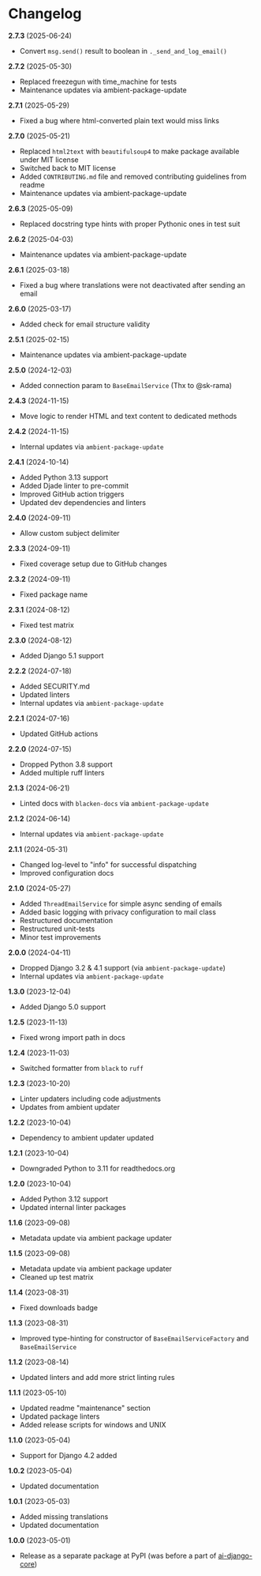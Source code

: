 # Changelog

**2.7.3** (2025-06-24)
  * Convert `msg.send()` result to boolean in `._send_and_log_email()`

**2.7.2** (2025-05-30)
  * Replaced freezegun with time_machine for tests
  * Maintenance updates via ambient-package-update

**2.7.1** (2025-05-29)
  * Fixed a bug where html-converted plain text would miss links

**2.7.0** (2025-05-21)
  * Replaced `html2text` with `beautifulsoup4` to make package available under MIT license
  * Switched back to MIT license
  * Added `CONTRIBUTING.md` file and removed contributing guidelines from readme
  * Maintenance updates via ambient-package-update

**2.6.3** (2025-05-09)
  * Replaced docstring type hints with proper Pythonic ones in test suit

**2.6.2** (2025-04-03)
  * Maintenance updates via ambient-package-update

**2.6.1** (2025-03-18)
  * Fixed a bug where translations were not deactivated after sending an email

**2.6.0** (2025-03-17)
  * Added check for email structure validity

**2.5.1** (2025-02-15)
  * Maintenance updates via ambient-package-update

**2.5.0** (2024-12-03)
  * Added connection param to `BaseEmailService` (Thx to @sk-rama)

**2.4.3** (2024-11-15)
  * Move logic to render HTML and text content to dedicated methods

**2.4.2** (2024-11-15)
  * Internal updates via `ambient-package-update`

**2.4.1** (2024-10-14)
  * Added Python 3.13 support
  * Added Djade linter to pre-commit
  * Improved GitHub action triggers
  * Updated dev dependencies and linters

**2.4.0** (2024-09-11)
  * Allow custom subject delimiter

**2.3.3** (2024-09-11)
  * Fixed coverage setup due to GitHub changes

**2.3.2** (2024-09-11)
  * Fixed package name

**2.3.1** (2024-08-12)
  * Fixed test matrix

**2.3.0** (2024-08-12)
  * Added Django 5.1 support

**2.2.2** (2024-07-18)
  * Added SECURITY.md
  * Updated linters
  * Internal updates via `ambient-package-update`

**2.2.1** (2024-07-16)
  * Updated GitHub actions

**2.2.0** (2024-07-15)
  * Dropped Python 3.8 support
  * Added multiple ruff linters

**2.1.3** (2024-06-21)
  * Linted docs with `blacken-docs` via `ambient-package-update`

**2.1.2** (2024-06-14)
  * Internal updates via `ambient-package-update`

**2.1.1** (2024-05-31)
  * Changed log-level to "info" for successful dispatching
  * Improved configuration docs

**2.1.0** (2024-05-27)
  * Added `ThreadEmailService` for simple async sending of emails
  * Added basic logging with privacy configuration to mail class
  * Restructured documentation
  * Restructured unit-tests
  * Minor test improvements

**2.0.0** (2024-04-11)
  * Dropped Django 3.2 & 4.1 support (via `ambient-package-update`)
  * Internal updates via `ambient-package-update`

**1.3.0** (2023-12-04)
  * Added Django 5.0 support

**1.2.5** (2023-11-13)
  * Fixed wrong import path in docs

**1.2.4** (2023-11-03)
  * Switched formatter from `black` to `ruff`

**1.2.3** (2023-10-20)
  * Linter updaters including code adjustments
  * Updates from ambient updater

**1.2.2** (2023-10-04)
  * Dependency to ambient updater updated

**1.2.1** (2023-10-04)
  * Downgraded Python to 3.11 for readthedocs.org

**1.2.0** (2023-10-04)
  * Added Python 3.12 support
  * Updated internal linter packages

**1.1.6** (2023-09-08)
  * Metadata update via ambient package updater

**1.1.5** (2023-09-08)
  * Metadata update via ambient package updater
  * Cleaned up test matrix

**1.1.4** (2023-08-31)
  * Fixed downloads badge

**1.1.3** (2023-08-31)
  * Improved type-hinting for constructor of `BaseEmailServiceFactory` and `BaseEmailService`

**1.1.2** (2023-08-14)
  * Updated linters and add more strict linting rules

**1.1.1** (2023-05-10)
  * Updated readme "maintenance" section
  * Updated package linters
  * Added release scripts for windows and UNIX

**1.1.0** (2023-05-04)
  * Support for Django 4.2 added

**1.0.2** (2023-05-04)
  * Updated documentation

**1.0.1** (2023-05-03)
  * Added missing translations
  * Updated documentation

**1.0.0** (2023-05-01)
  * Release as a separate package at PyPI (was before a part of [ai-django-core](https://pypi.org/project/ai-django-core/))
